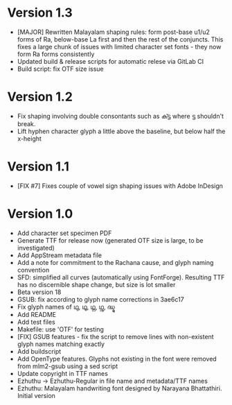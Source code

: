 Version 1.3
===========

- [MAJOR] Rewritten Malayalam shaping rules: form post-base u1/u2 forms of Ra, below-base La first and then the rest of the conjuncts. This fixes a large chunk of issues with limited character set fonts - they now form Ra forms consistently
- Updated build & release scripts for automatic relese via GitLab CI
- Build script: fix OTF size issue

Version 1.2
===========

- Fix shaping involving double consontants such as ക്ട്ട where ട്ട shouldn't break.
- Lift hyphen character glyph a little above the baseline, but below half the x-height

Version 1.1
===========

- [FIX #7] Fixes couple of vowel sign shaping issues with Adobe InDesign

Version 1.0
===========

- Add character set specimen PDF
- Generate TTF for release now (generated OTF size is large, to be investigated)
- Add AppStream metadata file
- Add a note for commitment to the Rachana cause, and glyph naming convention
- SFD: simplified all curves (automatically using FontForge). Resulting TTF has no discernible shape change, but size is lot smaller
- Beta version 18
- GSUB: fix according to glyph name corrections in 3ae6c17
- Fix glyph names of ഥു, ഥൂ, ഥ്ന, ഥ്നു, ദ്ധ്മു
- Add README
- Add test files
- Makefile: use 'OTF' for testing
- [FIX] GSUB features - fix the script to remove lines with non-existent glyph names matching exactly
- Add buildscript
- Add OpenType features. Glyphs not existing in the font were removed from mlm2-gsub using a sed script
- Update copyright in TTF names
- Ezhuthu → Ezhuthu-Regular in file name and metadata/TTF names
- Ezhuthu: Malayalam handwriting font designed by Narayana Bhattathiri. Initial version
